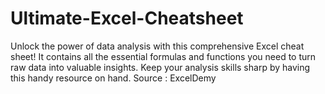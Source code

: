 # Ultimate-Excel-Cheatsheet
Unlock the power of data analysis with this comprehensive Excel cheat sheet! It contains all the essential formulas and functions you need to turn raw data into valuable insights. Keep your analysis skills sharp by having this handy resource on hand.                 Source : ExcelDemy
